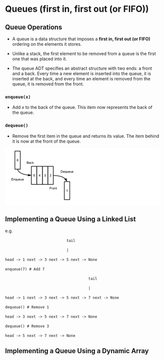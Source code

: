 # Queues (first in, first out (or FIFO))

## Queue Operations

- A queue is a data structure that imposes a **first in, first out (or FIFO)** ordering on the elements it stores.

- Unlike a stack, the first element to be removed from a queue is the first one that was placed into it. 

- The queue ADT specifies an abstract structure with two ends: a front and a back. Every time a new element is inserted into the queue, it is inserted at the back, and every time an element is removed from the queue, it is removed from the front.


### `enqueue(x)`

- Add $x$ to the back of the queue. This item now represents the back of the queue.

### `dequeue()`

- Remove the first item in the queue and returns its value. The item behind it is now at the front of the queue. 


![](queue.png)


## Implementing a Queue Using a Linked List

e.g.

`                            tail`

`                            |`

`head -> 1 next -> 3 next -> 5 next -> None`

`enqueue(7) # Add 7`

`                                      tail`

`                                      |`

`head -> 1 next -> 3 next -> 5 next -> 7 next -> None`

`dequeue() # Remove 1` 

`head -> 3 next -> 5 next -> 7 next -> None`

`dequeue() # Remove 3`

`head -> 5 next -> 7 next -> None`


## Implementing a Queue Using a Dynamic Array
























